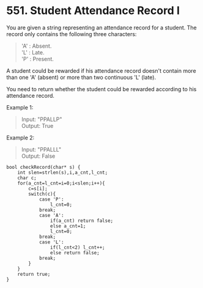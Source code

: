 # 551. Student Attendance Record I

You are given a string representing an attendance record for a student. The record only contains the following three characters:
>'A' : Absent.  
'L' : Late.  
'P' : Present.

A student could be rewarded if his attendance record doesn't contain more than one 'A' (absent) or more than two continuous 'L' (late).

You need to return whether the student could be rewarded according to his attendance record.

Example 1:
>Input: "PPALLP"  
Output: True

Example 2:
>Input: "PPALLL"  
Output: False

```
bool checkRecord(char* s) {
    int slen=strlen(s),i,a_cnt,l_cnt;
    char c;
    for(a_cnt=l_cnt=i=0;i<slen;i++){
        c=s[i];
        switch(c){
            case 'P':
                l_cnt=0;
            break;
            case 'A':
                if(a_cnt) return false;
                else a_cnt=1;
                l_cnt=0;
            break;
            case 'L':
                if(l_cnt<2) l_cnt++;
                else return false;
            break;
        }
    }
    return true;
}
```